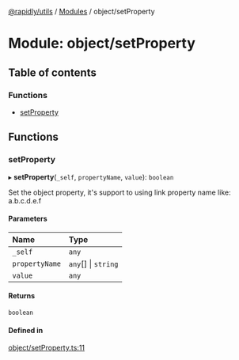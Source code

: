 [@rapidly/utils](../README.md) / [Modules](../modules.md) / object/setProperty

# Module: object/setProperty

## Table of contents

### Functions

- [setProperty](object_setProperty.md#setproperty)

## Functions

### setProperty

▸ **setProperty**(`_self`, `propertyName`, `value`): `boolean`

Set the object property, it's support to using link property name like: a.b.c.d.e.f

#### Parameters

| Name | Type |
| :------ | :------ |
| `_self` | `any` |
| `propertyName` | `any`[] \| `string` |
| `value` | `any` |

#### Returns

`boolean`

#### Defined in

[object/setProperty.ts:11](https://github.com/canguser/rapidly-utils/blob/d21ec0d/main/object/setProperty.ts#L11)
